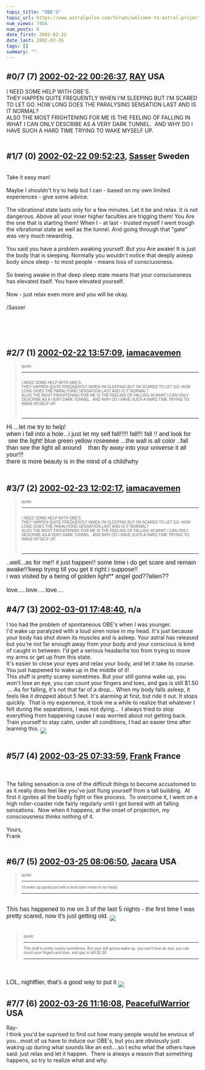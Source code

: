 ```yaml
---
topic_title: "OBE'S"
topic_url: https://www.astralpulse.com/forums/welcome-to-astral-projection-experiences!/obe-s-113
num_views: 7456
num_posts: 8
date_first: 2002-02-22
date_last: 2002-03-26
tags: []
summary: ""
---
```


## \#0/7 (7) [2002-02-22 00:26:37](https://www.astralpulse.com/forums/index.php?msg=115890), [RAY](https://www.astralpulse.com/forums/profile/?u=164) USA ##
<section>
I NEED SOME HELP WITH OBE'S.
<br>
THEY HAPPEN QUITE FREQUENTLY WHEN I'M SLEEPING BUT I'M SCARED TO LET GO. HOW LONG DOES THE PARALYSING SENSATION LAST AND IS IT NORMAL?
<br>
ALSO THE MOST FRIGHTENING FOR ME IS THE FEELING OF FALLING IN WHAT I CAN ONLY DESCRIBE AS A VERY DARK TUNNEL.  AND WHY DO I HAVE SUCH A HARD TIME TRYING TO WAKE MYSELF UP.
<br>
<br>
</section>

## \#1/7 (0) [2002-02-22 09:52:23](https://www.astralpulse.com/forums/index.php?msg=265), [Sasser](https://www.astralpulse.com/forums/profile/?u=98) Sweden ##
<section>
<br>
Take it easy man!
<br>
<br>
Maybe I shouldn't try to help but I can - based on my own limited experiences - give some advice.
<br>
<br>
The vibrational state lasts only for a few minutes. Let it be and relax. It is not dangerous. Above all your inner higher faculties are trigging them! You Are the one that is starting them! When I - at last - trusted myself I went trough the vibrational state as well as the tunnel. And going through that "gate" was very much rewarding.
<br>
<br>
You said you have a problem awaking yourself. But you Are awake! It is just the body that is sleeping. Normally you wouldn't notice that deeply asleep body since sleep - to most people - means loss of consciuosness.
<br>
<br>
So beeing awake in that deep sleep state means that your consciuosness has elevated itself. You have elevated yourself.
<br>
<br>
Now - just relax even more and you will be okay.
<br>
<br>
/Sasser
<br>
<br>
<br>
<br>
<br>
</section>

## \#2/7 (1) [2002-02-22 13:57:09](https://www.astralpulse.com/forums/index.php?msg=272), [iamacavemen](https://www.astralpulse.com/forums/profile/?u=152)  ##
<section>
<blockquote id="quote">
 <font face='"Arial"' id="quote" size="1">
  quote:
  <hr height="1" id="quote" noshade=""/>
  <br>
  I NEED SOME HELP WITH OBE'S.
  <br>
  THEY HAPPEN QUITE FREQUENTLY WHEN I'M SLEEPING BUT I'M SCARED TO LET GO. HOW LONG DOES THE PARALYSING SENSATION LAST AND IS IT NORMAL?
  <br>
  ALSO THE MOST FRIGHTENING FOR ME IS THE FEELING OF FALLING IN WHAT I CAN ONLY DESCRIBE AS A VERY DARK TUNNEL.  AND WHY DO I HAVE SUCH A HARD TIME TRYING TO WAKE MYSELF UP.
  <br>
  <br>
  <br>
  <hr height="1" id="quote" noshade=""/>
 </font>
</blockquote>
<font face='"Arial"' id="quote" size="3">
 Hi ...let me try to help!
 <br>
 when i fall into a hole...i just let my self fall!!!!! fall!!! fall !! and look for  see the light! blue green yellow roseeeee ...the wall is all color ..fall than see the light all around    than fly away into your universe it all your!!!
 <br>
 there is more beauty is in the mind of a child!why
 <br>
 <br>
</font>
</section>

## \#3/7 (2) [2002-02-23 12:02:17](https://www.astralpulse.com/forums/index.php?msg=318), [iamacavemen](https://www.astralpulse.com/forums/profile/?u=152)  ##
<section>
<blockquote id="quote">
 <font face='"Arial"' id="quote" size="1">
  quote:
  <hr height="1" id="quote" noshade=""/>
  <br>
  I NEED SOME HELP WITH OBE'S.
  <br>
  THEY HAPPEN QUITE FREQUENTLY WHEN I'M SLEEPING BUT I'M SCARED TO LET GO. HOW LONG DOES THE PARALYSING SENSATION LAST AND IS IT NORMAL?
  <br>
  ALSO THE MOST FRIGHTENING FOR ME IS THE FEELING OF FALLING IN WHAT I CAN ONLY DESCRIBE AS A VERY DARK TUNNEL.  AND WHY DO I HAVE SUCH A HARD TIME TRYING TO WAKE MYSELF UP.
  <br>
  <br>
  <br>
  <hr height="1" id="quote" noshade=""/>
 </font>
</blockquote>
<font face='"Arial"' id="quote" size="3">
 ..well...as for me!! it just happen!! some time i do get scare and remain awake!!!keep trying till you get it right i suppose!!
 <br>
 i was visited by a being of golden light** angel god??alien??
 <br>
 <br>
 love.....love.....love....
</font>
</section>

## \#4/7 (3) [2002-03-01 17:48:40](https://www.astralpulse.com/forums/index.php?msg=783), n/a  ##
<section>
I too had the problem of spontaneous OBE's when I was younger.
<br>
I'd wake up paralyzed with a loud siren noise in my head. It's just because your body has shut down its muscles and is asleep. Your astral has released but you're not far enough away from your body and your conscious is kind of caught in between. I'd get a serious headache too from trying to move my arms or get up from this state.
<br>
It's easier to close your eyes and relax your body, and let it take its course. You just happened to wake up in the middle of it!
<br>
This stuff is pretty scarey sometimes. But your still gonna wake up, you won't lose an eye, you can count your fingers and toes, and gas is still $1.50  ... As for falling, it's not that far of a drop... When my body falls asleep, it feels like it dropped about 5 feet. It's alarming at first, but ride it out. It stops quickly.  That is my experience, it took me a while to realize that whatever I felt during the separations, I was not dying...  I always tried to stop everything from happening cause I was worried about not getting back.
<br>
Train yourself to stay calm, under all conditions, I had an easier time after learning this.
<img align="middle" border="0" src="icon_smile_wink.gif"/>
<br>
<br>
</section>

## \#5/7 (4) [2002-03-25 07:33:59](https://www.astralpulse.com/forums/index.php?msg=1955), [Frank](https://www.astralpulse.com/forums/profile/?u=359) France ##
<section>
<br>
<br>
The falling sensation is one of the difficult things to become accustomed to as it really does feel like you've just flung yourself from a tall building.  At first it ignites all the bodily fight or flee process.  To overcome it, I went on a high roller-coaster ride fairly regularly until I got bored with all falling sensations.  Now when it happens, at the onset of projection, my consciousness thinks nothing of it.
<br>
<br>
Yours,
<br>
Frank
<br>
<br>
</section>

## \#6/7 (5) [2002-03-25 08:06:50](https://www.astralpulse.com/forums/index.php?msg=1958), [Jacara](https://www.astralpulse.com/forums/profile/?u=336) USA ##
<section>
<blockquote id="quote">
 <font face='"Arial"' id="quote" size="1">
  quote:
  <hr height="1" id="quote" noshade=""/>
  I'd wake up paralyzed with a loud siren noise in my head.
  <hr height="1" id="quote" noshade=""/>
 </font>
</blockquote>
<font face='"Arial"' id="quote" size="3">
 <br>
 This has happened to me on 3 of the last 5 nights - the first time I was pretty scared, now it's just getting old.
 <img align="middle" border="0" src="icon_smile.gif"/>
 <br>
 <br>
 <blockquote id="quote">
  <font face='"Arial"' id="quote" size="1">
   quote:
   <hr height="1" id="quote" noshade=""/>
   This stuff is pretty scarey sometimes. But your still gonna wake up, you won't lose an eye, you can count your fingers and toes, and gas is still $1.50
   <hr height="1" id="quote" noshade=""/>
  </font>
 </blockquote>
</font>
<font face='"Arial"' id="quote" size="3">
 <br>
 <br>
 LOL, nightflier, that's a good way to put it
 <img align="middle" border="0" src="icon_smile_big.gif"/>
</font>
</section>

## \#7/7 (6) [2002-03-26 11:16:08](https://www.astralpulse.com/forums/index.php?msg=2027), [PeacefulWarrior](https://www.astralpulse.com/forums/profile/?u=230) USA ##
<section>
Ray-
<br>
I think you'd be suprised to find out how many people would be envious of you...most of us have to induce our OBE's, but you are obviously just waking up during what sounds like an exit....so I echo what the others have said: just relax and let it happen.  There is always a reason that something happens, so try to realize what and why.
<br>
<br>
</section>